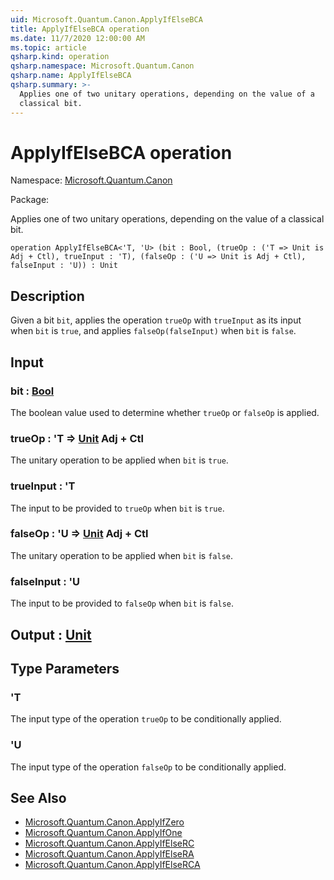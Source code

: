 ```yaml
---
uid: Microsoft.Quantum.Canon.ApplyIfElseBCA
title: ApplyIfElseBCA operation
ms.date: 11/7/2020 12:00:00 AM
ms.topic: article
qsharp.kind: operation
qsharp.namespace: Microsoft.Quantum.Canon
qsharp.name: ApplyIfElseBCA
qsharp.summary: >-
  Applies one of two unitary operations, depending on the value of a
  classical bit.
---
```


# ApplyIfElseBCA operation

Namespace: [Microsoft.Quantum.Canon](xref:Microsoft.Quantum.Canon)

Package: [](https://nuget.org/packages/)


Applies one of two unitary operations, depending on the value of aclassical bit.

```qsharp
operation ApplyIfElseBCA<'T, 'U> (bit : Bool, (trueOp : ('T => Unit is Adj + Ctl), trueInput : 'T), (falseOp : ('U => Unit is Adj + Ctl), falseInput : 'U)) : Unit
```


## Description

Given a bit `bit`, applies the operation `trueOp` with `trueInput` asits input when `bit` is `true`, and applies `falseOp(falseInput)`when `bit` is `false`.

## Input

### bit : [Bool](xref:microsoft.quantum.lang-ref.bool)

The boolean value used to determine whether `trueOp` or `falseOp` isapplied.


### trueOp : 'T => [Unit](xref:microsoft.quantum.lang-ref.unit) Adj + Ctl

The unitary operation to be applied when `bit` is `true`.


### trueInput : 'T

The input to be provided to `trueOp` when `bit` is `true`.


### falseOp : 'U => [Unit](xref:microsoft.quantum.lang-ref.unit) Adj + Ctl

The unitary operation to be applied when `bit` is `false`.


### falseInput : 'U

The input to be provided to `falseOp` when `bit` is `false`.



## Output : [Unit](xref:microsoft.quantum.lang-ref.unit)



## Type Parameters

### 'T

The input type of the operation `trueOp` to be conditionally applied.
### 'U

The input type of the operation `falseOp` to be conditionally applied.

## See Also

- [Microsoft.Quantum.Canon.ApplyIfZero](xref:Microsoft.Quantum.Canon.ApplyIfZero)
- [Microsoft.Quantum.Canon.ApplyIfOne](xref:Microsoft.Quantum.Canon.ApplyIfOne)
- [Microsoft.Quantum.Canon.ApplyIfElseRC](xref:Microsoft.Quantum.Canon.ApplyIfElseRC)
- [Microsoft.Quantum.Canon.ApplyIfElseRA](xref:Microsoft.Quantum.Canon.ApplyIfElseRA)
- [Microsoft.Quantum.Canon.ApplyIfElseRCA](xref:Microsoft.Quantum.Canon.ApplyIfElseRCA)